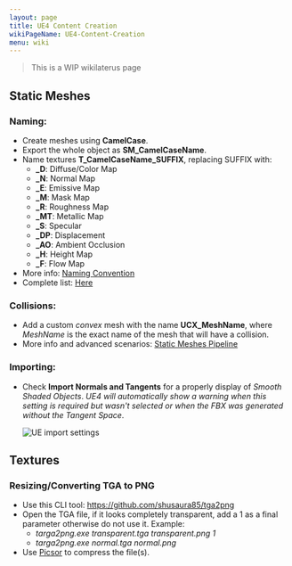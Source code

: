 ```yaml
---
layout: page
title: UE4 Content Creation
wikiPageName: UE4-Content-Creation
menu: wiki
---
```


> This is a WIP wikilaterus page

## Static Meshes

### Naming:
* Create meshes using **CamelCase**.
* Export the whole object as **SM_CamelCaseName**.
* Name textures **T_CamelCaseName_SUFFIX**, replacing SUFFIX with:
  * **_D**: Diffuse/Color Map
  * **_N**: Normal Map
  * **_E**: Emissive Map
  * **_M**: Mask Map
  * **_R**: Roughness Map
  * **_MT**: Metallic Map
  * **_S**: Specular
  * **_DP**: Displacement
  * **_AO**: Ambient Occlusion
  * **_H**: Height Map
  * **_F**: Flow Map
* More info: [Naming Convention](https://www.tomlooman.com/ue4-naming-convention/)
* Complete list: [Here](https://wiki.unrealengine.com/Assets_Naming_Convention?fbclid=IwAR2o7Bh0Vx8BxfFr_zmd0Ul6SE2T6sNZcdYHRUCWF09OB-5UD8piMhdk3l4)

### Collisions:
* Add a custom *convex* mesh with the name **UCX_MeshName**, where *MeshName* is the exact name of the mesh that will have a collision.
* More info and advanced scenarios: [Static Meshes Pipeline](https://docs.unrealengine.com/en-us/Engine/Content/FBX/StaticMeshes)

### Importing:
* Check **Import Normals and Tangents** for a properly display of *Smooth Shaded Objects*. *UE4 will automatically show a warning when this setting is required but wasn't selected or when the FBX was generated without the Tangent Space*.

  ![UE import settings](https://equilaterus.github.io/wikilaterus/assets/img/ue4/ue4-import-fbx-blender.png)

## Textures

### Resizing/Converting TGA to PNG

* Use this CLI tool: https://github.com/shusaura85/tga2png
* Open the TGA file, if it looks completely transparent, add a 1 as a final parameter otherwise do not use it. Example:
  * *targa2png.exe transparent.tga transparent.png 1*
  * *targa2png.exe normal.tga normal.png*
* Use [Picsor](https://github.com/equilaterus/Picsor) to compress the file(s).

